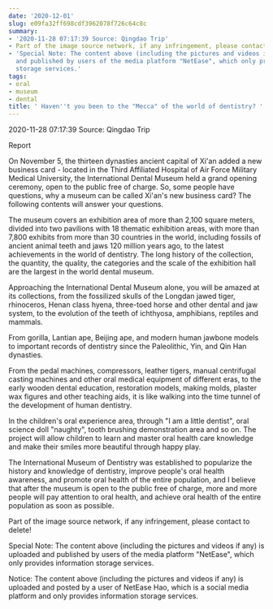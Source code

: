 ```yaml
---
date: '2020-12-01'
slug: e09fa32ff698cdf3962078f726c64c8c
summary:
- '2020-11-28 07:17:39 Source: Qingdao Trip'
- Part of the image source network, if any infringement, please contact to delete!
- 'Special Note: The content above (including the pictures and videos if any) is uploaded
  and published by users of the media platform "NetEase", which only provides information
  storage services.'
tags:
- oral
- museum
- dental
title: ' Haven''t you been to the "Mecca" of the world of dentistry? '
---
```


 2020-11-28 07:17:39 Source: Qingdao Trip

Report

On November 5, the thirteen dynasties ancient capital of Xi'an added a new business card - located in the Third Affiliated Hospital of Air Force Military Medical University, the International Dental Museum held a grand opening ceremony, open to the public free of charge. So, some people have questions, why a museum can be called Xi'an's new business card? The following contents will answer your questions.

  

The museum covers an exhibition area of more than 2,100 square meters, divided into two pavilions with 18 thematic exhibition areas, with more than 7,800 exhibits from more than 30 countries in the world, including fossils of ancient animal teeth and jaws 120 million years ago, to the latest achievements in the world of dentistry. The long history of the collection, the quantity, the quality, the categories and the scale of the exhibition hall are the largest in the world dental museum.

  

Approaching the International Dental Museum alone, you will be amazed at its collections, from the fossilized skulls of the Longdan jawed tiger, rhinoceros, Henan class hyena, three-toed horse and other dental and jaw system, to the evolution of the teeth of ichthyosa, amphibians, reptiles and mammals.

  

From gorilla, Lantian ape, Beijing ape, and modern human jawbone models to important records of dentistry since the Paleolithic, Yin, and Qin Han dynasties.

  

From the pedal machines, compressors, leather tigers, manual centrifugal casting machines and other oral medical equipment of different eras, to the early wooden dental education, restoration models, making molds, plaster wax figures and other teaching aids, it is like walking into the time tunnel of the development of human dentistry.

  

In the children's oral experience area, through "I am a little dentist", oral science doll "naughty", tooth brushing demonstration area and so on. The project will allow children to learn and master oral health care knowledge and make their smiles more beautiful through happy play.

  

The International Museum of Dentistry was established to popularize the history and knowledge of dentistry, improve people's oral health awareness, and promote oral health of the entire population, and I believe that after the museum is open to the public free of charge, more and more people will pay attention to oral health, and achieve oral health of the entire population as soon as possible.

Part of the image source network, if any infringement, please contact to delete!

Special Note: The content above (including the pictures and videos if any) is uploaded and published by users of the media platform "NetEase", which only provides information storage services.

Notice: The content above (including the pictures and videos if any) is
uploaded and posted by a user of NetEase Hao, which is a social media platform
and only provides information storage services.

 
        